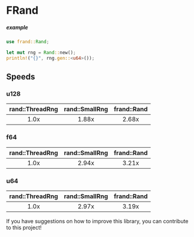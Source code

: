 # FRand

##### example

```rs
use frand::Rand;

let mut rng = Rand::new();
println!("{}", rng.gen::<u64>());
```

## Speeds

### u128

| rand::ThreadRng | rand::SmallRng | frand::Rand |
| :-------------: | :------------: | :---------: |
|      1.0x       |     1.88x      |    2.68x    |

### f64

| rand::ThreadRng | rand::SmallRng | frand::Rand |
| :-------------: | :------------: | :---------: |
|      1.0x       |     2.94x      |    3.21x    |

### u64

| rand::ThreadRng | rand::SmallRng | frand::Rand |
| :-------------: | :------------: | :---------: |
|      1.0x       |     2.97x      |    3.19x    |

If you have suggestions on how to improve this library, you can contribute to this project!
